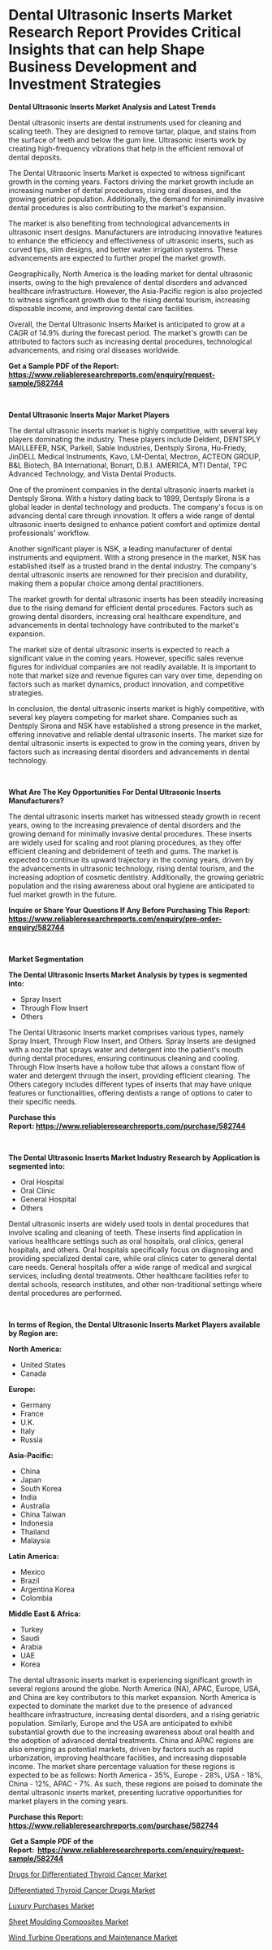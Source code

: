 <p><h1>Dental Ultrasonic Inserts Market Research Report Provides Critical Insights that can help Shape Business Development and Investment Strategies</h1></p><p><strong>Dental Ultrasonic Inserts Market Analysis and Latest Trends</strong></p>
<p><p>Dental ultrasonic inserts are dental instruments used for cleaning and scaling teeth. They are designed to remove tartar, plaque, and stains from the surface of teeth and below the gum line. Ultrasonic inserts work by creating high-frequency vibrations that help in the efficient removal of dental deposits.</p><p>The Dental Ultrasonic Inserts Market is expected to witness significant growth in the coming years. Factors driving the market growth include an increasing number of dental procedures, rising oral diseases, and the growing geriatric population. Additionally, the demand for minimally invasive dental procedures is also contributing to the market's expansion.</p><p>The market is also benefiting from technological advancements in ultrasonic insert designs. Manufacturers are introducing innovative features to enhance the efficiency and effectiveness of ultrasonic inserts, such as curved tips, slim designs, and better water irrigation systems. These advancements are expected to further propel the market growth.</p><p>Geographically, North America is the leading market for dental ultrasonic inserts, owing to the high prevalence of dental disorders and advanced healthcare infrastructure. However, the Asia-Pacific region is also projected to witness significant growth due to the rising dental tourism, increasing disposable income, and improving dental care facilities.</p><p>Overall, the Dental Ultrasonic Inserts Market is anticipated to grow at a CAGR of 14.9% during the forecast period. The market's growth can be attributed to factors such as increasing dental procedures, technological advancements, and rising oral diseases worldwide.</p></p>
<p><strong>Get a Sample PDF of the Report:&nbsp; <a href="https://www.reliableresearchreports.com/enquiry/request-sample/582744">https://www.reliableresearchreports.com/enquiry/request-sample/582744</a></strong></p>
<p>&nbsp;</p>
<p><strong>Dental Ultrasonic Inserts Major Market Players</strong></p>
<p><p>The dental ultrasonic inserts market is highly competitive, with several key players dominating the industry. These players include Deldent, DENTSPLY MAILLEFER, NSK, Parkell, Sable Industries, Dentsply Sirona, Hu-Friedy, JinDELL Medical Instruments, Kavo, LM-Dental, Mectron, ACTEON GROUP, B&L Biotech, BA International, Bonart, D.B.I. AMERICA, MTI Dental, TPC Advanced Technology, and Vista Dental Products.</p><p>One of the prominent companies in the dental ultrasonic inserts market is Dentsply Sirona. With a history dating back to 1899, Dentsply Sirona is a global leader in dental technology and products. The company's focus is on advancing dental care through innovation. It offers a wide range of dental ultrasonic inserts designed to enhance patient comfort and optimize dental professionals' workflow.</p><p>Another significant player is NSK, a leading manufacturer of dental instruments and equipment. With a strong presence in the market, NSK has established itself as a trusted brand in the dental industry. The company's dental ultrasonic inserts are renowned for their precision and durability, making them a popular choice among dental practitioners.</p><p>The market growth for dental ultrasonic inserts has been steadily increasing due to the rising demand for efficient dental procedures. Factors such as growing dental disorders, increasing oral healthcare expenditure, and advancements in dental technology have contributed to the market's expansion.</p><p>The market size of dental ultrasonic inserts is expected to reach a significant value in the coming years. However, specific sales revenue figures for individual companies are not readily available. It is important to note that market size and revenue figures can vary over time, depending on factors such as market dynamics, product innovation, and competitive strategies.</p><p>In conclusion, the dental ultrasonic inserts market is highly competitive, with several key players competing for market share. Companies such as Dentsply Sirona and NSK have established a strong presence in the market, offering innovative and reliable dental ultrasonic inserts. The market size for dental ultrasonic inserts is expected to grow in the coming years, driven by factors such as increasing dental disorders and advancements in dental technology.</p></p>
<p>&nbsp;</p>
<p><strong>What Are The Key Opportunities For Dental Ultrasonic Inserts Manufacturers?</strong></p>
<p><p>The dental ultrasonic inserts market has witnessed steady growth in recent years, owing to the increasing prevalence of dental disorders and the growing demand for minimally invasive dental procedures. These inserts are widely used for scaling and root planing procedures, as they offer efficient cleaning and debridement of teeth and gums. The market is expected to continue its upward trajectory in the coming years, driven by the advancements in ultrasonic technology, rising dental tourism, and the increasing adoption of cosmetic dentistry. Additionally, the growing geriatric population and the rising awareness about oral hygiene are anticipated to fuel market growth in the future.</p></p>
<p><strong>Inquire or Share Your Questions If Any Before Purchasing This Report: <a href="https://www.reliableresearchreports.com/enquiry/pre-order-enquiry/582744">https://www.reliableresearchreports.com/enquiry/pre-order-enquiry/582744</a></strong></p>
<p>&nbsp;</p>
<p><strong>Market Segmentation</strong></p>
<p><strong>The Dental Ultrasonic Inserts Market Analysis by types is segmented into:</strong></p>
<p><ul><li>Spray Insert</li><li>Through Flow Insert</li><li>Others</li></ul></p>
<p><p>The Dental Ultrasonic Inserts market comprises various types, namely Spray Insert, Through Flow Insert, and Others. Spray Inserts are designed with a nozzle that sprays water and detergent into the patient's mouth during dental procedures, ensuring continuous cleaning and cooling. Through Flow Inserts have a hollow tube that allows a constant flow of water and detergent through the insert, providing efficient cleaning. The Others category includes different types of inserts that may have unique features or functionalities, offering dentists a range of options to cater to their specific needs.</p></p>
<p><strong>Purchase this Report:&nbsp;<a href="https://www.reliableresearchreports.com/purchase/582744">https://www.reliableresearchreports.com/purchase/582744</a></strong></p>
<p>&nbsp;</p>
<p><strong>The Dental Ultrasonic Inserts Market Industry Research by Application is segmented into:</strong></p>
<p><ul><li>Oral Hospital</li><li>Oral Clinic</li><li>General Hospital</li><li>Others</li></ul></p>
<p><p>Dental ultrasonic inserts are widely used tools in dental procedures that involve scaling and cleaning of teeth. These inserts find application in various healthcare settings such as oral hospitals, oral clinics, general hospitals, and others. Oral hospitals specifically focus on diagnosing and providing specialized dental care, while oral clinics cater to general dental care needs. General hospitals offer a wide range of medical and surgical services, including dental treatments. Other healthcare facilities refer to dental schools, research institutes, and other non-traditional settings where dental procedures are performed.</p></p>
<p>&nbsp;</p>
<p><strong>In terms of Region, the Dental Ultrasonic Inserts Market Players available by Region are:</strong></p>
<p>
    <p> <strong> North America: </strong>
        <ul>
            <li>United States</li>
            <li>Canada</li>
        </ul>
        </p> 
    <p> <strong> Europe: </strong>
        <ul>
            <li>Germany</li>
            <li>France</li>
            <li>U.K.</li>
            <li>Italy</li>
            <li>Russia</li>
        </ul>
        </p> 
    <p> <strong> Asia-Pacific: </strong>
        <ul>
            <li>China</li>
            <li>Japan</li>
            <li>South Korea</li>
            <li>India</li>
            <li>Australia</li>
            <li>China Taiwan</li>
            <li>Indonesia</li>
            <li>Thailand</li>
            <li>Malaysia</li>
        </ul>
        </p> 
    <p> <strong> Latin America: </strong>
        <ul>
            <li>Mexico</li>
            <li>Brazil</li>
            <li>Argentina Korea</li>
            <li>Colombia</li>
        </ul>
        </p> 
    <p> <strong> Middle East & Africa: </strong>
        <ul>
            <li>Turkey</li>
            <li>Saudi</li>
            <li>Arabia</li>
            <li>UAE</li>
            <li>Korea</li>
        </ul>
    </p>
    </p>
<p><p>The dental ultrasonic inserts market is experiencing significant growth in several regions around the globe. North America (NA), APAC, Europe, USA, and China are key contributors to this market expansion. North America is expected to dominate the market due to the presence of advanced healthcare infrastructure, increasing dental disorders, and a rising geriatric population. Similarly, Europe and the USA are anticipated to exhibit substantial growth due to the increasing awareness about oral health and the adoption of advanced dental treatments. China and APAC regions are also emerging as potential markets, driven by factors such as rapid urbanization, improving healthcare facilities, and increasing disposable income. The market share percentage valuation for these regions is expected to be as follows: North America - 35%, Europe - 28%, USA - 18%, China - 12%, APAC - 7%. As such, these regions are poised to dominate the dental ultrasonic inserts market, presenting lucrative opportunities for market players in the coming years.</p></p>
<p><strong>Purchase this Report: <a href="https://www.reliableresearchreports.com/purchase/582744">https://www.reliableresearchreports.com/purchase/582744</a></strong></p>
<p>&nbsp;<strong>Get a Sample PDF of the Report:&nbsp;&nbsp;<a href="https://www.reliableresearchreports.com/enquiry/request-sample/582744">https://www.reliableresearchreports.com/enquiry/request-sample/582744</a></strong></p>
<p><strong></strong></p>
<p><p><a href="https://www.linkedin.com/pulse/drugs-differentiated-thyroid-cancer-market-challenges/">Drugs for Differentiated Thyroid Cancer Market</a></p><p><a href="https://www.linkedin.com/pulse/differentiated-thyroid-cancer-drugs-market-share-amp-new/">Differentiated Thyroid Cancer Drugs Market</a></p><p><a href="https://github.com/FassouRP/Market-Research-Report-List-1/blob/main/luxury-purchases-market.md">Luxury Purchases Market</a></p><p><a href="https://github.com/ashepherd82/Market-Research-Report-List-1/blob/main/sheet-moulding-composites-market.md">Sheet Moulding Composites Market</a></p><p><a href="https://medium.com/@jerrodhilll68/wind-turbine-operations-and-maintenance-market-size-growth-forecast-2023-2030-7850b24bc441">Wind Turbine Operations and Maintenance Market</a></p></p>